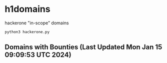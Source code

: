 # h1domains
hackerone "in-scope" domains

`python3 hackerone.py`
## Domains with Bounties (Last Updated Mon Jan 15 09:09:53 UTC 2024)
```

```
